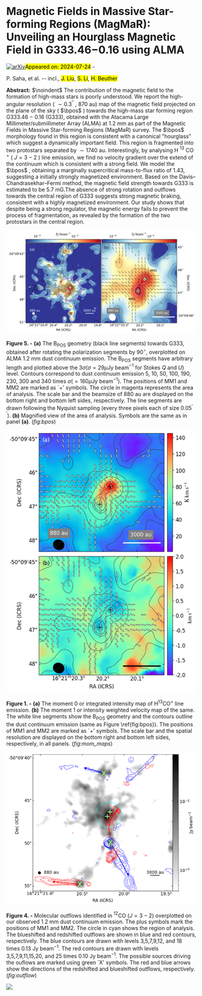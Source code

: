 <div class="macros" style="visibility:hidden;">
$\newcommand{\ensuremath}{}$
$\newcommand{\xspace}{}$
$\newcommand{\object}[1]{\texttt{#1}}$
$\newcommand{\farcs}{{.}''}$
$\newcommand{\farcm}{{.}'}$
$\newcommand{\arcsec}{''}$
$\newcommand{\arcmin}{'}$
$\newcommand{\ion}[2]{#1#2}$
$\newcommand{\textsc}[1]{\textrm{#1}}$
$\newcommand{\hl}[1]{\textrm{#1}}$
$\newcommand{\footnote}[1]{}$
$\newcommand{\bpos}{B_{\mathrm{pos}}}$</div>



<div id="title">

# Magnetic Fields in Massive Star-forming Regions (MagMaR): Unveiling an Hourglass Magnetic Field in G333.46$-$0.16 using ALMA

</div>
<div id="comments">

[![arXiv](https://img.shields.io/badge/arXiv-2407.16654-b31b1b.svg)](https://arxiv.org/abs/2407.16654)<mark>Appeared on: 2024-07-24</mark> - 

</div>
<div id="authors">

P. Saha, et al. -- incl., <mark>J. Liu</mark>, <mark>S. Li</mark>, <mark>H. Beuther</mark>

</div>
<div id="abstract">

**Abstract:** $\noindent$ The contribution of the magnetic field to the formation of high-mass stars is poorly understood. We report the high-angular resolution ( $\sim0.3^{\prime\prime}$ , 870 au) map of the magnetic field projected on the plane of the sky ( $\bpos$ ) towards the high-mass star forming region G333.46 $-$ 0.16 (G333), obtained with the Atacama Large Millimeter/submillimeter Array (ALMA) at 1.2 mm as part of the Magnetic Fields in Massive Star-forming Regions (MagMaR) survey. The $\bpos$ morphology found in this region is consistent with a canonical "hourglass" which suggest a dynamically important field. This region is fragmented into two protostars separated by $\sim1740$ au. Interestingly, by analysing H $^{13}$ CO $^{+}$ ( $J=3-2$ ) line emission, we find no velocity gradient over the extend of the continuum which is consistent with a strong field. We model the $\bpos$ , obtaining a marginally supercritical mass-to-flux ratio of 1.43, suggesting a initially strongly magnetized environment. Based on the Davis–Chandrasekhar–Fermi method, the magnetic field strength towards G333 is estimated to be $5.7$ mG.The absence of strong rotation and outflows towards the central region of G333 suggests strong magnetic braking, consistent with a highly magnetized environment. Our study shows that despite being a strong regulator, the magnetic energy fails to prevent the process of fragmentation, as revealed by the formation of the two protostars in the central region.

</div>

<div id="div_fig1">

<img src="tmp_2407.16654/./G333.46-0.16_posangle_debias.png" alt="Fig5" width="100%"/>

**Figure 5. -** **(a)** The B$_\mathrm{POS}$ geometry (black line segments) towards G333, obtained after rotating the polarization segments by 90$^{\circ}$, overplotted on ALMA 1.2 mm dust continuum emission. The B$_\mathrm{POS}$ segments have arbitrary length and plotted above the 3$\sigma$($\sigma=29\mu$Jy beam$^{-1}$ for Stokes $Q$ and $U$) level. Contours correspond to dust continuum emission 5, 10, 50, 100, 190, 230, 300 and 340 times $\sigma$($=160 \mu$Jy beam$^{-1}$). The positions of MM1 and MM2 are marked as `+' symbols. The circle in magenta represents the area of analysis. The scale bar and the beamsize of 880 au are displayed on the bottom right and bottom left sides, respectively. The line segments are drawn following the Nyquist sampling (every three pixels each of size $0.05^{\prime\prime}$). **(b)** Magnified view of the area of analysis. Symbols are the same as in panel **(a)**. (*fig:bpos*)

</div>
<div id="div_fig2">

<img src="tmp_2407.16654/./mom0_spw1_H13CO_G333.46_1.png" alt="Fig1" width="100%"/>

**Figure 1. -** **(a)** The moment 0 or integrated intensity map of H$^{13}$CO$^{+}$ line emission. **(b)** The moment 1 or intensity weighted velocity map of the same. The white line segments show the B$_\mathrm{POS}$ geometry and the contours outline the dust continuum emission (same as Figure \ref{fig:bpos}). The positions of MM1 and MM2 are marked as `+' symbols. The scale bar and the spatial resolution are displayed on the bottom right and bottom left sides, respectively, in all panels. (*fig:mom_maps*)

</div>
<div id="div_fig3">

<img src="tmp_2407.16654/./outflow_G333.46_test.png" alt="Fig4" width="100%"/>

**Figure 4. -** Molecular outflows identified in $^{12}$CO $(J=3-2)$ overplotted on our observed 1.2 mm dust continuum emission. The plus symbols mark the positions of MM1 and MM2. The circle in cyan shows the region of analysis. The blueshifted and redshifted outflows are shown in blue and red contours, respectively. The blue contours are drawn with levels 3,5,7,9,12, and 18 times 0.13 Jy beam$^{-1}$. The red contours are drawn with levels 3,5,7,9,11,15,20, and 25 times 0.10 Jy beam$^{-1}$. The possible sources driving the ouflows are marked using green `X' symbols. The red and blue arrows show the directions of the redshifted and blueshifted outflows, respectively. (*fig:outflow*)

</div><div id="qrcode"><img src=https://api.qrserver.com/v1/create-qr-code/?size=100x100&data="https://arxiv.org/abs/2407.16654"></div>